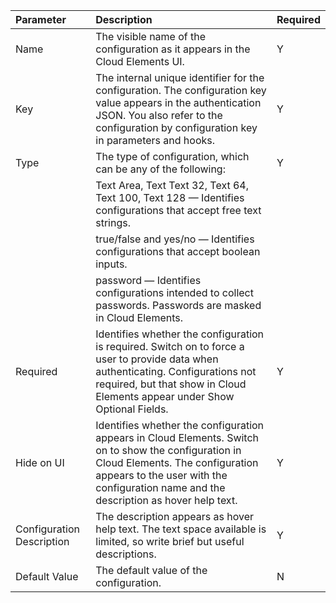 | Parameter | Description   | Required   |
| :------------- | :------------- | :------------- |
|  Name  |  The visible name of the configuration as it appears in the Cloud Elements UI.   |  Y  |
|  Key  |  The internal unique identifier for the configuration. The configuration key value appears in the authentication JSON. You also refer to the configuration by configuration key in parameters and hooks.   |  Y  |
|  Type  |  The type of configuration, which can be any of the following:   |  Y  |
|    |  Text Area, Text Text 32, Text 64, Text 100, Text 128 &mdash; Identifies configurations that accept free text strings. |    |
|    |  true/false and yes/no &mdash; Identifies configurations that accept boolean inputs. |    |
|    |  password &mdash; Identifies configurations intended to collect passwords. Passwords are masked in Cloud Elements. |    |
|  Required  |  Identifies whether the configuration is required. Switch on to force a user to provide data when authenticating. Configurations not required, but that show in Cloud Elements appear under Show Optional Fields. |  Y  |
|  Hide on UI  |  Identifies whether the configuration appears in Cloud Elements. Switch on to show the configuration in Cloud Elements. The configuration appears to the user with the configuration name and the description as hover help text. |  Y  |
|  Configuration Description  |  The description appears as hover help text. The text space available is limited, so write brief but useful descriptions. |  Y  |
|  Default Value  |  The default value of the configuration.   |  N  |
